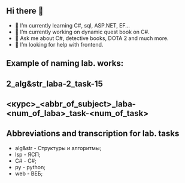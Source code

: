 ## Hi there 👋
- 🌱 I’m currently learning C#, sql, ASP.NET, EF...
- 🔭 I’m currently working on dynamic quest book on C#.
- 💬 Ask me about C#, detective books, DOTA 2 and much more.
- 🤔 I’m looking for help with frontend.
  
## Example of naming lab. works:
## 2_alg&str_laba-2_task-15
## <курс>_<abbr_of_subject>_laba-<num_of_laba>_task-<num_of_task>

## Abbreviations and transcription for lab. tasks
- alg&str - Структуры и алгоритмы;
- lsp - ЯСП;
- C# - C#;
- py - python;
- web - ВЕБ;
<!--
**retality-education/retality-education** is a ✨ _special_ ✨ repository because its `README.md` (this file) appears on your GitHub profile.

Here are some ideas to get you started:

- 🔭 I’m currently working on ...

- 👯 I’m looking to collaborate on ...
- 🤔 I’m looking for help with ...

- 📫 How to reach me: ...
- 😄 Pronouns: ...
- ⚡ Fun fact: ...
-->
